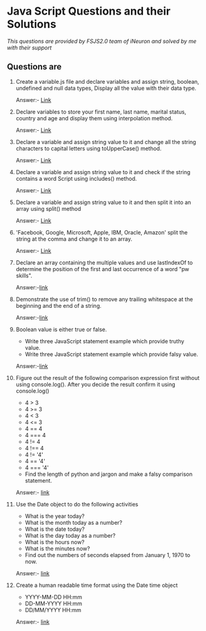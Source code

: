 # Java Script Questions and their Solutions

_This questions are provided by FSJS2.0 team of iNeuron and solved by me with their support_

## Questions are

1) Create a variable.js file and declare variables and assign string, boolean, undefined and null data types, Display all the value with their data type.

    Answer:-  [Link]()
2) Declare variables to store your first name, last name, marital status, country and age and display them using interpolation method.

    Answer:-  [Link]()
3) Declare a variable and assign string value to it and change all the string characters to capital letters using toUpperCase() method.

    Answer:-  [Link]()
4) Declare a variable and assign string value to it and check if the string contains a word Script using includes() method.
   
    Answer:- [Link]()
5) Declare a variable and assign string value to it and then split it into an array using split() method
    
    Answer:- [Link]()
6) 'Facebook, Google, Microsoft, Apple, IBM, Oracle, Amazon' split the string at the comma and change it to an array.

    Answer:- [Link]()
7) Declare an array containing the multiple values and use lastIndexOf to determine the position of the first and last occurrence of a word "pw skills".


    Answer:-[link]()
8) Demonstrate the use of trim() to remove any trailing whitespace at the beginning and the end of a string.

    Answer:-[link]()
9) Boolean value is either true or false.
    - Write three JavaScript statement example which provide truthy value.
    - Write three JavaScript statement example which provide falsy value.

    Answer:-[link]()
10) Figure out the result of the following comparison expression first without using console.log(). After you decide the result confirm it using console.log()
    - 4 > 3
    - 4 >= 3
    - 4 < 3
    - 4 <= 3
    - 4 == 4
    - 4 === 4
    - 4 != 4
    - 4 !== 4
    - 4 != '4'
    - 4 == '4'
    - 4 === '4'
    - Find the length of python and jargon and make a falsy comparison statement.

    Answer:- [link]()

11) Use the Date object to do the following activities
    - What is the year today?
    - What is the month today as a number?
    - What is the date today?
    - What is the day today as a number?
    - What is the hours now?
    - What is the minutes now?
    - Find out the numbers of seconds elapsed from January 1, 1970 to now.
    
    Answer:- [link]()

12) Create a human readable time format using the Date time object
    - YYYY-MM-DD HH:mm
    - DD-MM-YYYY HH:mm
    - DD/MM/YYYY HH:mm

    Answer:- [link]()
    